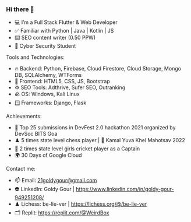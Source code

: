 ### Hi there 👋

- 💻 I’m a Full Stack Flutter & Web Developer
- ✅ Familiar with Python | Java | Kotlin | JS
- ⌨️ SEO content writer (0.50 PPW)
- 🔐 Cyber Security Student

Tools and Technologies:

- 🔥 Backend: Python, Firebase, Cloud Firestore, Cloud Storage, 
              Mongo DB, SQLAlchemy, WTForms
- 🐥 Frontend: HTML5, CSS, JS, Bootstrap
- ⚙️ SEO Tools: Adthrive, Sufer SEO, Outranking
- 🪨 OS: Windows, Kali Linux
- 🪟 Frameworks: Django, Flask

Achievements: 

- 🏅 Top 25 submissions in DevFest 2.0 hackathon 2021 organized by DevSoc BITS Goa
- ♟️ 5 times state level chess player | 🥇 Kamal Yuva Khel Mahotsav 2022
- 🏏 2 times state level girls cricket player as a Captain
- 🌍 30 Days of Google Cloud

Contact me:

- 📫 Email: 21goldygour@gmail.com
- 👽 LinkedIn: Goldy Gour | https://www.linkedin.com/in/goldy-gour-949251208/
- ♟️ Lichess: be-lie-ver | https://lichess.org/@/be-lie-ver
- 🗂️ Replit: https://replit.com/@WeirdBox


